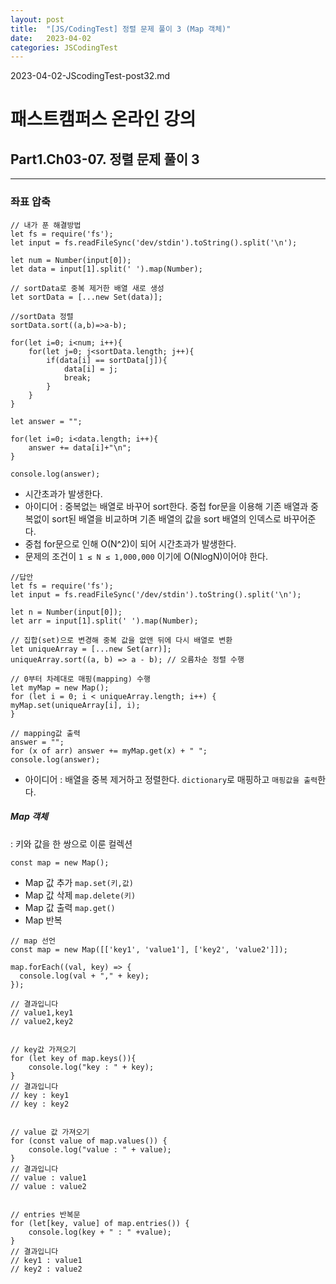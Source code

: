 ```yaml
---
layout: post
title:  "[JS/CodingTest] 정렬 문제 풀이 3 (Map 객체)"
date:   2023-04-02
categories: JSCodingTest
---
```


2023-04-02-JScodingTest-post32.md

# 패스트캠퍼스 온라인 강의 
## Part1.Ch03-07. 정렬 문제 풀이 3

--- 

### 좌표 압축

```
// 내가 푼 해결방법
let fs = require('fs');
let input = fs.readFileSync('dev/stdin').toString().split('\n');

let num = Number(input[0]);
let data = input[1].split(' ').map(Number);

// sortData로 중복 제거한 배열 새로 생성
let sortData = [...new Set(data)];

//sortData 정렬
sortData.sort((a,b)=>a-b);

for(let i=0; i<num; i++){
    for(let j=0; j<sortData.length; j++){
        if(data[i] == sortData[j]){
            data[i] = j;
            break;
        }
    }
}

let answer = "";

for(let i=0; i<data.length; i++){
    answer += data[i]+"\n";
}

console.log(answer);
```

* 시간초과가 발생한다.
* 아이디어 : 중복없는 배열로 바꾸어 sort한다. 중첩 for문을 이용해 기존 배열과 중복없이 sort된 배열을 비교하며 기존 배열의 값을 sort 배열의 인덱스로 바꾸어준다. 
* 중첩 for문으로 인해 O(N^2)이 되어 시간초과가 발생한다. 
* 문제의 조건이 `1 ≤ N ≤ 1,000,000` 이기에 O(NlogN)이어야 한다.

```
//답안
let fs = require('fs');
let input = fs.readFileSync('/dev/stdin').toString().split('\n');

let n = Number(input[0]);
let arr = input[1].split(' ').map(Number);

// 집합(set)으로 변경해 중복 값을 없앤 뒤에 다시 배열로 변환
let uniqueArray = [...new Set(arr)];
uniqueArray.sort((a, b) => a - b); // 오름차순 정렬 수행

// 0부터 차례대로 매핑(mapping) 수행
let myMap = new Map();
for (let i = 0; i < uniqueArray.length; i++) {
myMap.set(uniqueArray[i], i);
}

// mapping값 출력
answer = "";
for (x of arr) answer += myMap.get(x) + " ";
console.log(answer);
```

* 아이디어 : 배열을 중복 제거하고 정렬한다. `dictionary`로 매핑하고 `매핑값을 출력`한다. 

##### Map 객체
: 키와 값을 한 쌍으로 이룬 컬렉션

`const map = new Map();`

* Map 값 추가 `map.set(키,값)`
* Map 값 삭제 `map.delete(키)`
* Map 값 출력 `map.get()`
* Map 반복

```
// map 선언
const map = new Map([['key1', 'value1'], ['key2', 'value2']]);

map.forEach((val, key) => {
  console.log(val + "," + key);
});

// 결과입니다
// value1,key1
// value2,key2


// key값 가져오기
for (let key of map.keys()){
    console.log("key : " + key);
}
// 결과입니다
// key : key1
// key : key2


// value 값 가져오기
for (const value of map.values()) {
    console.log("value : " + value);
}
// 결과입니다
// value : value1
// value : value2


// entries 반복문
for (let[key, value] of map.entries()) {
    console.log(key + " : " +value);
}
// 결과입니다
// key1 : value1
// key2 : value2

```
